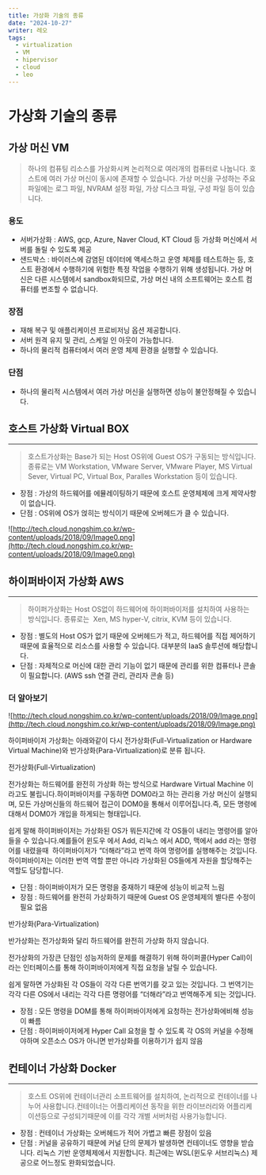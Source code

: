 ```yaml
---
title: 가상화 기술의 종류
date: "2024-10-27"
writer: 레오
tags:
  - virtualization
  - VM
  - hipervisor
  - cloud
  - leo
---
```


# 가상화 기술의 종류

## 가상 머신 VM

> 하나의 컴퓨팅 리소스를 가상화시켜 논리적으로 여러개의 컴퓨터로 나눕니다.
> 호스트에 여러 가상 머신이 동시에 존재할 수 있습니다.
> 가상 머신을 구성하는 주요 파일에는 로그 파일, NVRAM 설정 파일, 가상 디스크 파일, 구성 파일 등이 있습니다.

### 용도

- 서버가상화 : AWS, gcp, Azure, Naver Cloud, KT Cloud 등 가상화 머신에서 서버를 돌릴 수 있도록 제공
- 샌드박스 : 바이러스에 감염된 데이터에 액세스하고 운영 체제를 테스트하는 등, 호스트 환경에서 수행하기에 위험한 특정 작업을 수행하기 위해 생성됩니다. 가상 머신은 다른 시스템에서 sandbox화되므로, 가상 머신 내의 소프트웨어는 호스트 컴퓨터를 변조할 수 없습니다.

### 장점

- 재해 복구 및 애플리케이션 프로비저닝 옵션 제공합니다.
- 서버 원격 유지 및 관리, 스케일 인 아웃이 가능합니다.
- 하나의 물리적 컴퓨터에서 여러 운영 체제 환경을 실행할 수 있습니다.

### 단점

- 하나의 물리적 시스템에서 여러 가상 머신을 실행하면 성능이 불안정해질 수 있습니다.

## **호스트 가상화 Virtual BOX**

---

> 호스트가상화는 Base가 되는 Host OS위에 Guest OS가 구동되는 방식입니다.
> 종류로는 VM Workstation, VMware Server, VMware Player, MS Virtual Sever, Virtual PC, Virtual Box, Paralles Workstation 등이 있습니다.

- 장점 : 가상의 하드웨어를 에뮬레이팅하기 때문에 호스트 운영체제에 크게 제약사항이 없습니다.
- 단점 : OS위에 OS가 얹히는 방식이기 때문에 오버헤드가 클 수 있습니다.

![http://tech.cloud.nongshim.co.kr/wp-content/uploads/2018/09/Image0.png](http://tech.cloud.nongshim.co.kr/wp-content/uploads/2018/09/Image0.png)

## **하이퍼바이저 가상화 AWS**

---

> 하이퍼가상화는 Host OS없이 하드웨어에 하이퍼바이저를 설치하여 사용하는 방식입니다.
> 종류로는  Xen, MS hyper-V, citrix, KVM 등이 있습니다.

- 장점 : 별도의 Host OS가 없기 때문에 오버헤드가 적고, 하드웨어를 직접 제어하기 때문에 효율적으로 리소스를 사용할 수 있습니다. 대부분의 IaaS 솔루션에 해당합니다.
- 단점 : 자체적으로 머신에 대한 관리 기능이 없기 때문에 관리를 위한 컴퓨터나 콘솔이 필요합니다. (AWS ssh 연결 관리, 관리자 콘솔 등)

### 더 알아보기

![http://tech.cloud.nongshim.co.kr/wp-content/uploads/2018/09/Image.png](http://tech.cloud.nongshim.co.kr/wp-content/uploads/2018/09/Image.png)

하이퍼바이저 가상화는 아래와같이 다시 전가상화(Full-Virtualization or Hardware Virtual Machine)와 반가상화(Para-Virtualization)로 분류 됩니다.

전가상화(Full-Virtualization)

전가상화는 하드웨어를 완전히 가상화 하는 방식으로 Hardware Virtual Machine 이라고도 불립니다.하이퍼바이저를 구동하면 DOM0라고 하는 관리용 가상 머신이 실행되며, 모든 가상머신들의 하드웨어 접근이 DOM0을 통해서 이루어집니다.즉, 모든 명령에 대해서 DOM0가 개입을 하게되는 형태입니다.

쉽게 말해 하이퍼바이저는 가상화된 OS가 뭐든지간에 각 OS들이 내리는 명령어를 알아들을 수 있습니다.예를들어 윈도우 에서 Add, 리눅스 에서 ADD, 맥에서 add 라는 명령어를 내렸을때  하이퍼바이저가 “더해라”라고 번역 하여 명령어를 실행해주는 것입니다.하이퍼바이저는 이러한 번역 역할 뿐만 아니라 가상화된 OS들에게 자원을 할당해주는 역할도 담당합니다.

- 단점 : 하이퍼바이저가 모든 명령을 중재하기 때문에 성능이 비교적 느림
- 장점 : 하드웨어를 완전히 가상화하기 때문에 Guest OS 운영체제의 별다른 수정이 필요 없음

반가상화(Para-Virtualization)

반가상화는 전가상화와 달리 하드웨어를 완전히 가상화 하지 않습니다.

전가상화의 가장큰 단점인 성능저하의 문제를 해결하기 위해 하이퍼콜(Hyper Call)이라는 인터페이스를 통해 하이퍼바이저에게 직접 요청을 날릴 수 있습니다.

쉽게 말하면 가상화된 각 OS들이 각각 다른 번역기를 갖고 있는 것입니다. 그 번역기는 각각 다른 OS에서 내리는 각각 다른 명령어를 “더해라”라고 번역해주게 되는 것입니다.

- 장점 : 모든 명령을 DOM를 통해 하이퍼바이저에게 요청하는 전가상화에비해 성능이 빠름
- 단점 : 하이퍼바이저에게 Hyper Call 요청을 할 수 있도록 각 OS의 커널을 수정해야하며 오픈소스 OS가 아니면 반가상화를 이용하기가 쉽지 않음

## **컨테이너 가상화 Docker**

---

> 호스트 OS위에 컨테이너관리 소프트웨어를 설치하여, 논리적으로 컨테이너를 나누어 사용합니다.컨테이너는 어플리케이션 동작을 위한 라이브러리와 어플리케이션등으로 구성되기때문에 이를 각각 개별 서버처럼 사용가능합니다.

- 장점 : 컨테이너 가상화는 오버헤드가 적어 가볍고 빠른 장점이 있음
- 단점 : 커널을 공유하기 때문에 커널 단의 문제가 발생하면 컨테이너도 영향을 받습니다.
  리눅스 기반 운영체제에서 지원합니다. 최근에는 WSL(윈도우 서브리눅스) 제공으로 어느정도 완화되었습니다.
